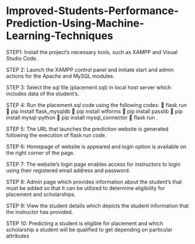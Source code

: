 # Improved-Students-Performance-Prediction-Using-Machine-Learning-Techniques

STEP1: Install the project’s necessary tools, such as XAMPP and Visual 
Studio Code.

STEP 2: Launch the XAMPP control panel and initiate start and admin actions 
for the Apache and MySQL modules.

STEP 3: Select the sql file (placement.sql) in local host server which includes 
data of the student’s.

STEP 4: Run the placement.sql code using the following codes:
 flask run
 pip install flask_mysqldb
 pip install wtforms
 pip install passlib
 pip install mysql-python
 pip install mysql_connector
 flask run .

STEP 5: The URL that launches the prediction website is generated following 
the execution of flask run code.

STEP 6: Homepage of website is appeared and login option is available on the 
right corner of the page.

STEP 7: The website’s login page enables access for instructors to login using 
their registered email address and password.

STEP 8: Admin page which provides information about the student’s that must 
be added so that it can be utilized to determine eligibility for placement and 
scholarships.

STEP 9: View the student details which depicts the student information that the 
instructor has provided.

STEP 10: Predicting a student is eligible for placement and which scholarship a 
student will be qualified to get depending on particular attributes
